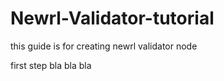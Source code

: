 # Newrl-Validator-tutorial
this guide is for creating newrl validator node



first step 
bla bla bla

